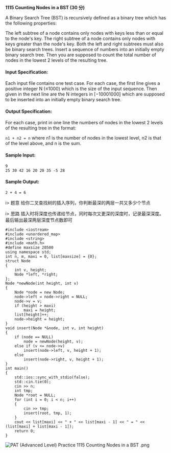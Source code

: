 **1115 Counting Nodes in a BST (30 分)**



A Binary Search Tree (BST) is recursively defined as a binary tree which has the following properties:

The left subtree of a node contains only nodes with keys less than or equal to the node's key.
The right subtree of a node contains only nodes with keys greater than the node's key.
Both the left and right subtrees must also be binary search trees.
Insert a sequence of numbers into an initially empty binary search tree. Then you are supposed to count the total number of nodes in the lowest 2 levels of the resulting tree.

#### Input Specification:
Each input file contains one test case. For each case, the first line gives a positive integer N (≤1000) which is the size of the input sequence. Then given in the next line are the N integers in [−10001000] which are supposed to be inserted into an initially empty binary search tree.

#### Output Specification:
For each case, print in one line the numbers of nodes in the lowest 2 levels of the resulting tree in the format:

`n1 + n2 = n`
where n1 is the number of nodes in the lowest level, n2 is that of the level above, and n is the sum.

#### Sample Input:
```
9
25 30 42 16 20 20 35 -5 28
```
#### Sample Output:
```
2 + 4 = 6
```
i> 题意
给你二叉查找树的插入序列，你判断最深的两层一共又多少个节点

i> 思路
插入时将深度也传递给节点，同时每次又更深的深度时，记录最深深度。最后输出最深两层深度节点数即可

```
#include <iostream>
#include <unordered_map>
#include <string>
#include <math.h>
#define maxsize 20500
using namespace std;
int n, m, maxi = 0, list[maxsize] = {0};
struct Node
{
    int v, height;
    Node *left, *right;
};
Node *newNode(int height, int v)
{
    Node *node = new Node;
    node->left = node->right = NULL;
    node->v = v;
    if (height > maxi)
        maxi = height;
    list[height]++;
    node->height = height;
}
void insert(Node *&node, int v, int height)
{
    if (node == NULL)
        node = newNode(height, v);
    else if (v <= node->v)
        insert(node->left, v, height + 1);
    else
        insert(node->right, v, height + 1);
}
int main()
{
    std::ios::sync_with_stdio(false);
    std::cin.tie(0);
    cin >> n;
    int tmp;
    Node *root = NULL;
    for (int i = 0; i < n; i++)
    {
        cin >> tmp;
        insert(root, tmp, 1);
    }
    cout << list[maxi] << " + " << list[maxi - 1] << " = " << (list[maxi] + list[maxi - 1]);
    return 0;
}
```
![PAT (Advanced Level) Practice 1115 Counting Nodes in a BST .png][1]


[1]: http://alomerry.com/usr/uploads/2020/01/1803621880.png